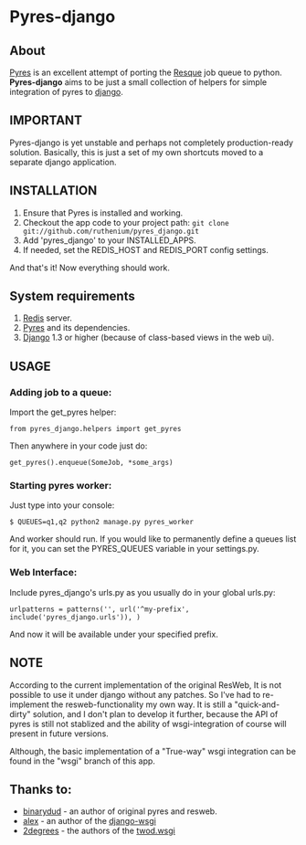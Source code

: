 Pyres-django
============

## About
[Pyres](https://github.com/binarydud/pyres) is an excellent attempt of porting the [Resque](http://github.com/defunkt/resque) job queue to python.
**Pyres-django** aims to be just a small collection of helpers for simple integration of pyres to [django](https://www.djangoproject.com/).

## IMPORTANT

Pyres-django is yet unstable and perhaps not completely production-ready solution.
Basically, this is just a set of my own shortcuts moved to a separate django application.

## INSTALLATION

 1. Ensure that Pyres is installed and working.
 2. Checkout the app code to your project path:
    ```git clone git://github.com/ruthenium/pyres_django.git```
 3. Add 'pyres_django' to your INSTALLED_APPS.
 4. If needed, set the REDIS_HOST and REDIS_PORT config settings.

And that's it! Now everything should work.

## System requirements

 1. [Redis](http://redis.io/) server.
 2. [Pyres](https://github.com/binarydud/pyres) and its dependencies.
 3. [Django](https://www.djangoproject.com/) 1.3 or higher (because of class-based views in the web ui).

## USAGE

### Adding job to a queue:

Import the get_pyres helper:

```from pyres_django.helpers import get_pyres```

Then anywhere in your code just do:

```get_pyres().enqueue(SomeJob, *some_args)```

### Starting pyres worker:

Just type into your console:

```$ QUEUES=q1,q2 python2 manage.py pyres_worker```

And worker should run.
If you would like to permanently define a queues list for it, you can set the PYRES_QUEUES variable in your settings.py.

### Web Interface:

Include pyres_django's urls.py as you usually do in your global urls.py:

```urlpatterns = patterns('', url('^my-prefix', include('pyres_django.urls')), )```

And now it will be available under your specified prefix.

## NOTE

According to the current implementation of the original ResWeb, It is not possible to use it
under django without any patches. So I've had to re-implement the resweb-functionality my own way.
It is still a "quick-and-dirty" solution, and I don't plan to develop it further, because the API of
pyres is still not stablized and the ability of wsgi-integration of course will present in future versions.

Although, the basic implementation of a "True-way" wsgi integration can be found in the "wsgi" branch of this app.

## Thanks to:

 * [binarydud](https://github.com/binarydud/) - an author of original pyres and resweb.
 * [alex](https://github.com/alex) - an author of the [django-wsgi](https://github.com/alex/django-wsgi)
 * [2degrees](https://github.com/2degrees) - the authors of the [twod.wsgi](https://github.com/2degrees/twod.wsgi)
